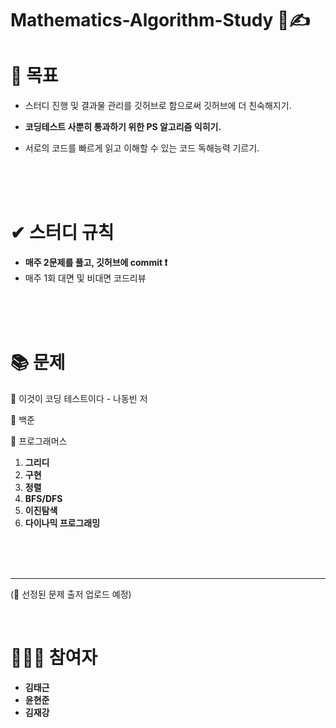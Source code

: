 # Mathematics-Algorithm-Study 💯✍

# 🎯 목표

* 스터디 진행 및 결과물 관리를 깃허브로 함으로써 깃허브에 더 친숙해지기.

* **코딩테스트 사뿐히 통과하기 위한 PS 알고리즘 익히기.**

* 서로의 코드를 빠르게 읽고 이해할 수 있는 코드 독해능력 기르기.

  <br/>
  
  <br/>
  
  <br/>

#  ✔ 스터디 규칙

* **매주 2문제를 풀고, 깃허브에 commit ❗**
* 매주 1회 대면 및 비대면 코드리뷰

<br/>
<br/>

<br/>

# 📚 문제

📕 이것이 코딩 테스트이다 - 나동빈 저

📗 백준

📘 프로그래머스

1. **그리디**
2. **구현**
3. **정렬**
4. **BFS/DFS**
5. **이진탐색**
6. **다이나믹 프로그래밍**

<br/>
<br/>

<br/>

***

(💬 선정된 문제 출저 업로드 예정)

<br/>

# 👨‍👦‍👦 참여자

* **김태근**
* **윤현준**
* **김재강**



